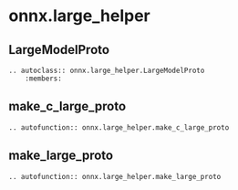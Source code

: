 # onnx.large_helper


## LargeModelProto

```{eval-rst}
.. autoclass:: onnx.large_helper.LargeModelProto
    :members:
```

## make_c_large_proto

```{eval-rst}
.. autofunction:: onnx.large_helper.make_c_large_proto
```

## make_large_proto

```{eval-rst}
.. autofunction:: onnx.large_helper.make_large_proto
```
